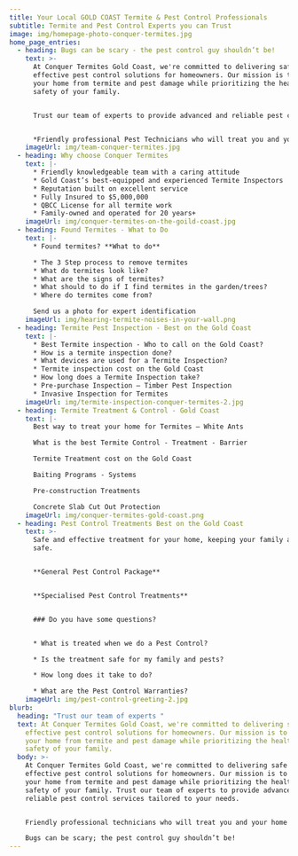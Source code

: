 ```yaml
---
title: Your Local GOLD COAST Termite & Pest Control Professionals
subtitle: Termite and Pest Control Experts you can Trust
image: img/homepage-photo-conquer-termites.jpg
home_page_entries:
  - heading: Bugs can be scary - the pest control guy shouldn’t be!
    text: >-
      At Conquer Termites Gold Coast, we're committed to delivering safe and
      effective pest control solutions for homeowners. Our mission is to protect
      your home from termite and pest damage while prioritizing the health and
      safety of your family. 


      Trust our team of experts to provide advanced and reliable pest control services tailored to your needs.


      *Friendly professional Pest Technicians who will treat you and your home with respect.*
    imageUrl: img/team-conquer-termites.jpg
  - heading: Why choose Conquer Termites
    text: |-
      * Friendly knowledgeable team with a caring attitude
      * Gold Coast’s best-equipped and experienced Termite Inspectors
      * Reputation built on excellent service
      * Fully Insured to $5,000,000
      * QBCC License for all termite work
      * Family-owned and operated for 20 years+
    imageUrl: img/conquer-termites-on-the-goild-coast.jpg
  - heading: Found Termites - What to Do
    text: |-
      * Found termites? **What to do**

      * The 3 Step process to remove termites
      * What do termites look like?
      * What are the signs of termites?
      * What should to do if I find termites in the garden/trees?
      * Where do termites come from?

      Send us a photo for expert identification
    imageUrl: img/hearing-termite-noises-in-your-wall.png
  - heading: Termite Pest Inspection - Best on the Gold Coast
    text: |-
      * Best Termite inspection - Who to call on the Gold Coast?
      * How is a termite inspection done?
      * What devices are used for a Termite Inspection?
      * Termite inspection cost on the Gold Coast
      * How long does a Termite Inspection take?
      * Pre-purchase Inspection – Timber Pest Inspection
      * Invasive Inspection for Termites
    imageUrl: img/termite-inspection-conquer-termites-2.jpg
  - heading: Termite Treatment & Control - Gold Coast
    text: |-
      Best way to treat your home for Termites – White Ants

      What is the best Termite Control - Treatment - Barrier

      Termite Treatment cost on the Gold Coast

      Baiting Programs - Systems

      Pre-construction Treatments

      Concrete Slab Cut Out Protection
    imageUrl: img/conquer-termites-gold-coast.png
  - heading: Pest Control Treatments Best on the Gold Coast
    text: >-
      Safe and effective treatment for your home, keeping your family and pets
      safe.


      **General Pest Control Package**


      **Specialised Pest Control Treatments**


      ### Do you have some questions?


      * What is treated when we do a Pest Control?

      * Is the treatment safe for my family and pests?

      * How long does it take to do?

      * What are the Pest Control Warranties?
    imageUrl: img/pest-control-greeting-2.jpg
blurb:
  heading: "Trust our team of experts "
  text: At Conquer Termites Gold Coast, we're committed to delivering safe and
    effective pest control solutions for homeowners. Our mission is to protect
    your home from termite and pest damage while prioritizing the health and
    safety of your family.
  body: >-
    At Conquer Termites Gold Coast, we're committed to delivering safe and
    effective pest control solutions for homeowners. Our mission is to protect
    your home from termite and pest damage while prioritizing the health and
    safety of your family. Trust our team of experts to provide advanced and
    reliable pest control services tailored to your needs.


    Friendly professional technicians who will treat you and your home with respect.

    Bugs can be scary; the pest control guy shouldn’t be!
---
```

